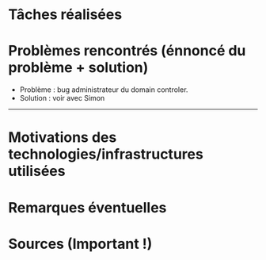 # Tâches réalisées

# Problèmes rencontrés (énnoncé du problème + solution)

* Problème : bug administrateur du domain controler.
* Solution : voir avec Simon
*****

# Motivations des technologies/infrastructures utilisées

# Remarques éventuelles

# Sources (Important !)

